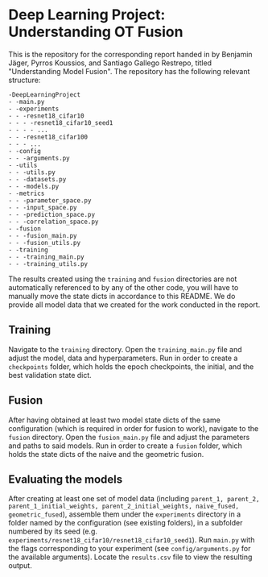 # Deep Learning Project: Understanding OT Fusion

This is the repository for the corresponding report handed in by Benjamin Jäger, Pyrros Koussios, and Santiago Gallego Restrepo, titled "Understanding Model Fusion". The repository has the following relevant structure:

    -DeepLearningProject
    - -main.py
    - -experiments
    - - -resnet18_cifar10
    - - - -resnet18_cifar10_seed1
    - - - - ...
    - - -resnet18_cifar100
    - - - ...
    - -config
    - - -arguments.py
    - -utils
    - - -utils.py
    - - -datasets.py
    - - -models.py
    - -metrics
    - - -parameter_space.py
    - - -input_space.py
    - - -prediction_space.py
    - - -correlation_space.py
    - -fusion
    - - -fusion_main.py
    - - -fusion_utils.py
    - -training
    - - -training_main.py
    - - -training_utils.py

The results created using the `training` and `fusion` directories are not automatically referenced to by any of the other code, you will have to manually move the state dicts in accordance to this README. We do provide all model data that we created for the work conducted in the report.

## Training
Navigate to the `training` directory. Open the `training_main.py` file and adjust the model, data and hyperparameters. Run in order to create a `checkpoints` folder, which holds the epoch checkpoints, the initial, and the best validation state dict. 

## Fusion
After having obtained at least two model state dicts of the same configuration (which is required in order for fusion to work), navigate to the `fusion` directory. Open the `fusion_main.py` file and adjust the parameters and paths to said models. Run in order to create a `fusion` folder, which holds the state dicts of the naive and the geometric fusion.

## Evaluating the models
After creating at least one set of model data (including `parent_1, parent_2, parent_1_initial_weights, parent_2_initial_weights, naive_fused, geometric_fused`), assemble them under the `experiments` directory in a folder named by the configuration (see existing folders), in a subfolder numbered by its seed (e.g. `experiments/resnet18_cifar10/resnet18_cifar10_seed1`).
Run `main.py` with the flags corresponding to your experiment (see `config/arguments.py` for the available arguments). Locate the `results.csv` file to view the resulting output.
